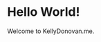 <!DOCTYPE html>
<html>
<head>
<title>Page Title</title>
</head>
<body>

<h1>Hello World!</h1>
<p>Welcome to KellyDonovan.me.</p>

</body>
</html>
